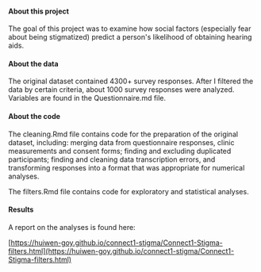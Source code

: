 #### About this project
 
The goal of this project was to examine how social factors (especially fear about being stigmatized) predict a person's likelihood of obtaining hearing aids. 
 
#### About the data
 
The original dataset contained 4300+ survey responses. After I filtered the data by certain criteria, about 1000 survey responses were analyzed. Variables are found in the Questionnaire.md file. 
 
#### About the code
 
The cleaning.Rmd file contains code for the preparation of the original dataset, including: merging data from questionnaire responses, clinic measurements and consent forms; finding and excluding duplicated participants; finding and cleaning data transcription errors, and transforming responses into a format that was appropriate for numerical analyses.
 
The filters.Rmd file contains code for exploratory and statistical analyses. 
 
#### Results

A report on the analyses is found here:
 
[https://huiwen-goy.github.io/connect1-stigma/Connect1-Stigma-filters.html](https://huiwen-goy.github.io/connect1-stigma/Connect1-Stigma-filters.html)
